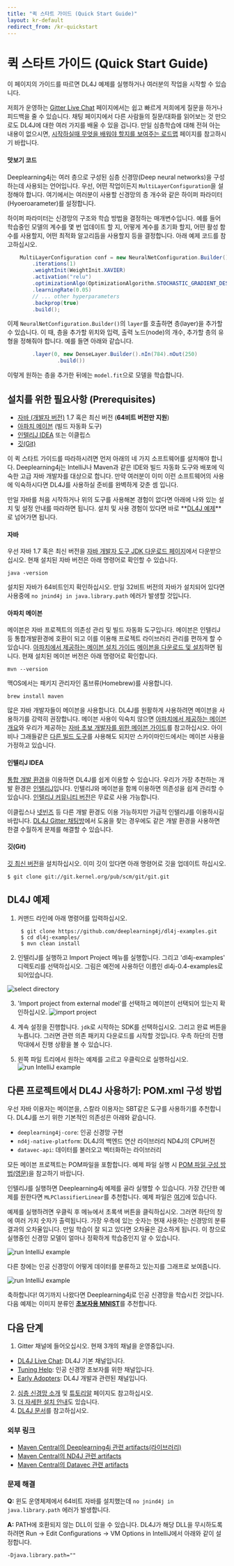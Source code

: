 ```yaml
---
title: "퀵 스타트 가이드 (Quick Start Guide)"
layout: kr-default
redirect_from: /kr-quickstart
---
```

<!-- Begin Inspectlet Embed Code -->
<script type="text/javascript" id="inspectletjs">
window.__insp = window.__insp || [];
__insp.push(['wid', 1755897264]);
(function() {
function ldinsp(){if(typeof window.__inspld != "undefined") return; window.__inspld = 1; var insp = document.createElement('script'); insp.type = 'text/javascript'; insp.async = true; insp.id = "inspsync"; insp.src = ('https:' == document.location.protocol ? 'https' : 'http') + '://cdn.inspectlet.com/inspectlet.js'; var x = document.getElementsByTagName('script')[0]; x.parentNode.insertBefore(insp, x); };
setTimeout(ldinsp, 500); document.readyState != "complete" ? (window.attachEvent ? window.attachEvent('onload', ldinsp) : window.addEventListener('load', ldinsp, false)) : ldinsp();
})();
</script>
<!-- End Inspectlet Embed Code -->

퀵 스타트 가이드 (Quick Start Guide)
===============================

이 페이지의 가이드를 따르면 DL4J 예제를 실행하거나 여러분의 작업을 시작할 수 있습니다.

저희가 운영하는 [Gitter Live Chat](https://gitter.im/deeplearning4j/deeplearning4j) 페이지에서는 쉽고 빠르게 저희에게 질문을 하거나 피드백을 줄 수 있습니다. 채팅 페이지에서 다른 사람들의 질문/대화를 읽어보는 것 만으로도 DL4J에 대한 여러 가지를 배울 수 있을 겁니다. 만일 심층학습에 대해 전혀 아는 내용이 없으시면, [시작하실때 무엇을 배워야 할지를 보여주는 로드맵](http://deeplearning4j.org/deeplearningforbeginners.html) 페이지를 참고하시기 바랍니다.

#### 맛보기 코드

Deeplearning4j는 여러 층으로 구성된 심층 신경망(Deep neural networks)을 구성하는데 사용되는 언어입니다. 우선, 어떤 작업이든지 `MultiLayerConfiguration`을 설정해야 합니다. 여기에서는 여러분이 사용할 신경망의 층 개수와 같은 하이퍼 파라미터(Hyoeroarameter)를 설정합니다. 

하이퍼 파라미터는 신경망의 구조와 학습 방법을 결정하는 매개변수입니다. 예를 들어 학습중인 모델의 계수를 몇 번 업데이트 할 지, 어떻게 계수를 초기화 할지, 어떤 활성 함수를 사용할지, 어떤 최적화 알고리듬을 사용할지 등을 결정합니다. 아래 예제 코드를 참고하십시오.

``` java
    MultiLayerConfiguration conf = new NeuralNetConfiguration.Builder()
        .iterations(1)
        .weightInit(WeightInit.XAVIER)
        .activation("relu")
        .optimizationAlgo(OptimizationAlgorithm.STOCHASTIC_GRADIENT_DESCENT)
        .learningRate(0.05)
        // ... other hyperparameters
        .backprop(true)
        .build();
```

이제 `NeuralNetConfiguration.Builder()`의 `layer`를 호출하면 층(layer)을 추가할 수 있습니다. 이 때, 층을 추가할 위치와 입력, 출력 노드(node)의 개수, 추가할 층의 유형을 정해줘야 합니다. 예를 들면 아래와 같습니다.

``` java
        .layer(0, new DenseLayer.Builder().nIn(784).nOut(250)
                .build())
```

이렇게 원하는 층을 추가한 뒤에는 `model.fit`으로 모델을 학습합니다.

## 설치를 위한 필요사항 (Prerequisites)

* [자바 (개발자 버전)](#자바) 1.7 혹은 최신 버전 (**64비트 버전만 지원**)
* [아파치 메이븐](#메이븐) (빌드 자동화 도구)
* [인텔리J IDEA](#인텔리J) 또는 이클립스
* [깃(Git)](#깃)

이 퀵 스타트 가이드를 따라하시려면 먼저 아래의 네 가지 소프트웨어를 설치해야 합니다. Deeplearning4j는 IntelliJ나 Maven과 같은 IDE와 빌드 자동화 도구와 배포에 익숙한 고급 자바 개발자를 대상으로 합니다. 만약 여러분이 이미 이런 소프트웨어의 사용에 익숙하시다면 DL4J를 사용하실 준비를 완벽하게 갖춘 셈 입니다.

만일 자바를 처음 시작하거나 위의 도구를 사용해본 경험이 없다면 아래에 나와 있는 설치 및 설정 안내를 따라하면 됩니다. 설치 및 사용 경험이 있다면 바로 **<a href="#examples">DL4J 예제</a>**로 넘어가면 됩니다.

#### <a name="Java">자바</a>

우선 자바 1.7 혹은 최신 버전을 [자바 개발자 도구 JDK 다운로드 페이지](http://www.oracle.com/technetwork/java/javase/downloads/jdk8-downloads-2133151.html)에서 다운받으십시오. 현재 설치된 자바 버전은 아래 명령어로 확인할 수 있습니다.

 ``` shell
java -version
```

설치된 자바가 64비트인지 확인하십시오. 만일 32비트 버전의 자바가 설치되어 있다면 사용중에 `no jnind4j in java.library.path` 에러가 발생할 것입니다.

#### <a name="Maven">아파치 메이븐</a>

메이븐은 자바 프로젝트의 의존성 관리 및 빌드 자동화 도구입니다. 메이븐은 인텔리J 등 통합개발환경에 호환이 되고 이를 이용해 프로젝트 라이브러리 관리를 편하게 할 수 있습니다. [아파치에서 제공하는 메이븐 설치 가이드](https://maven.apache.org/install.html) [메이븐을 다운로드 및 설치](https://maven.apache.org/download.cgi)하면 됩니다. 현재 설치된 메이븐 버전은 아래 명령어로 확인합니다.

``` shell
mvn --version
```

맥OS에서는 패키지 관리자인 홈브류(Homebrew)를 사용합니다.

``` shell
brew install maven
```

많은 자바 개발자들이 메이븐을 사용합니다. DL4J를 원활하게 사용하려면 메이븐을 사용하기를 강력히 권장합니다. 메이븐 사용이 익숙치 않으면 [아파치에서 제공하는 메이븐 개요](http://maven.apache.org/what-is-maven.html)와 우리가 제공하는 [자바 초보 개발자를 위한 메이븐 가이드](http://deeplearning4j.org/maven.html)를 참고하십시오. 아이비나 그래들같은 [다른 빌드 도구](../buildtools)를 사용해도 되지만 스카이마인드에서는 메이븐 사용을 가정하고 있습니다.

#### <a name="IntelliJ">인텔리J IDEA</a>

[통합 개발 환경](https://ko.wikipedia.org/wiki/통합_개발_환경)을 이용하면 DL4J를 쉽게 이용할 수 있습니다. 우리가 가장 추천하는 개발 환경은 [인텔리J](https://www.jetbrains.com/idea/download/)입니다. 인텔리J와 메이븐을 함께 이용하면 의존성을 쉽게 관리할 수 있습니다. [인텔리J 커뮤니티 버전](https://www.jetbrains.com/idea/download/)은 무료로 사용 가능합니다.

이클립스나 [넷빈즈](https://ko.wikipedia.org/wiki/넷빈즈) 등 다른 개발 환경도 이용 가능하지만 가급적 인텔리J를 이용하시길 바랍니다. [DL4J Gitter 채팅방](https://gitter.im/deeplearning4j/deeplearning4j)에서 도움을 찾는 경우에도 같은 개발 환경을 사용하면 한결 수월하게 문제를 해결할 수 있습니다.

#### <a name="Git">깃(Git)</a>

[깃 최신 버전](https://git-scm.com/book/en/v2/Getting-Started-Installing-Git)을 설치하십시오. 이미 깃이 있다면 아래 명령어로 깃을 업데이트 하십시오.

``` shell
$ git clone git://git.kernel.org/pub/scm/git/git.git
```

## <a name="examples">DL4J 예제</a>

1. 커맨드 라인에 아래 명령어를 입력하십시오.

        $ git clone https://github.com/deeplearning4j/dl4j-examples.git
        $ cd dl4j-examples/
        $ mvn clean install

2. 인텔리J를 실행하고 Import Project 메뉴를 실행합니다. 그리고 'dl4j-examples' 디렉토리를 선택하십시오. 그림은 예전에 사용하던 이름인 dl4j-0.4-examples로 되어있습니다. 

![select directory](./img/Install_IntJ_1.png)

3. 'Import project from external model'를 선택하고 메이븐이 선택되어 있는지 확인하십시오.
![import project](./img/Install_IntJ_2.png)

4. 계속 설정을 진행합니다. `jdk`로 시작하는 SDK를 선택하십시오. 그리고 완료 버튼을 누릅니다. 그러면 관련 의존 패키지 다운로드를 시작할 것입니다. 우측 하단의 진행 막대에서 진행 상황을 볼 수 있습니다.

5. 왼쪽 파일 트리에서 원하는 예제를 고르고 우클릭으로 실행하십시오.
![run IntelliJ example](./img/Install_IntJ_3.png)

## 다른 프로젝트에서 DL4J 사용하기: POM.xml 구성 방법

우선 자바 이용자는 메이븐을, 스칼라 이용자는 SBT같은 도구를 사용하기를 추천합니다. DL4J를 쓰기 위한 기본적인 의존성은 아래와 같습니다.

- `deeplearning4j-core`: 인공 신경망 구현
- `nd4j-native-platform`: DL4J의 백엔드 연산 라이브러리 ND4J의 CPU버전
- `datavec-api`: 데이터를 불러오고 벡터화하는 라이브러리

모든 메이븐 프로젝트는 POM파일을 포함합니다. 예제 파일 실행 시 [POM 파일 구성 방법(영문)](https://github.com/deeplearning4j/dl4j-examples/blob/master/pom.xml)을 참고하기 바랍니다.

인텔리J를 실행하면 Deeplearning4j 예제를 골라 실행할 수 있습니다. 가장 간단한 예제를 원한다면 `MLPClassifierLinear`를 추천합니다. 예제 파일은 [여기](https://github.com/deeplearning4j/dl4j-examples/blob/master/dl4j-examples/src/main/java/org/deeplearning4j/examples/feedforward/classification/MLPClassifierLinear.java)에 있습니다.

예제를 실행하려면 우클릭 후 메뉴에서 초록색 버튼을 클릭하십시오. 그러면 하단의 창에 여러 가지 숫자가 출력됩니다. 가장 우측에 있는 숫자는 현재 사용하는 신경망의 분류 결과의 오차율입니다. 만일 학습이 잘 되고 있다면 오차율은 감소하게 됩니다. 이 창으로 실행중인 신경망 모델이 얼마나 정확하게 학습중인지 알 수 있습니다. 

![run IntelliJ example](./img/mlp_classifier_results.png)

다른 창에는 인공 신경망이 어떻게 데이터를 분류하고 있는지를 그래프로 보여줍니다. 

![run IntelliJ example](./img/mlp_classifier_viz.png)

축하합니다! 여기까지 나왔다면 Deeplearning4j로 인공 신경망을 학습시킨 것입니다. 다음 예제는 이미지 분류인 [**초보자용 MNIST**](./mnist-for-beginners)를 추천합니다.

## 다음 단계

1. Gitter 채널에 들어오십시오. 현재 3개의 채널을 운영중입니다.
  * [DL4J Live Chat](https://gitter.im/deeplearning4j/deeplearning4j): DL4J 기본 채널입니다.
  * [Tuning Help](https://gitter.im/deeplearning4j/deeplearning4j/tuninghelp): 인공 신경망 초보자를 위한 채널입니다.
  * [Early Adopters](https://gitter.im/deeplearning4j/deeplearning4j/earlyadopters): DL4J 개발과 관련된 채널입니다. 
2. [심층 신경망 소개](./neuralnet-overview) 및 [튜토리알](./tutorials) 페이지도 참고하십시오. 
3. [더 자세한 설치 안내](./gettingstarted)도 있습니다.
4. [DL4J 문서](./documentation)를 참고하십시오.

### 외부 링크

- [Maven Central의 Deeplearning4j 관련 artifacts(라이브러리)](http://search.maven.org/#search%7Cga%7C1%7Cdeeplearning4j)
- [Maven Central의 ND4J 관련 artifacts](http://search.maven.org/#search%7Cga%7C1%7Cnd4j)
- [Maven Central의 Datavec 관련 artifacts](http://search.maven.org/#search%7Cga%7C1%7Cdatavec)

### 문제 해결

**Q:** 윈도 운영체제에서 64비트 자바를 설치했는데 `no jnind4j in java.library.path` 에러가 발생합니다.

**A:** PATH에 호환되지 않는 DLL이 있을 수 있습니다. DL4J가 해당 DLL을 무시하도록 하려면 Run -> Edit Configurations -> VM Options in IntelliJ에서 아래와 같이 설정합니다.

```
-Djava.library.path=""
```
